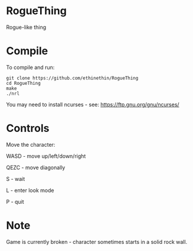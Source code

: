# RogueThing
Rogue-like thing

# Compile
To compile and run:

    git clone https://github.com/ethinethin/RogueThing
    cd RogueThing
    make
    ./nrl

You may need to install ncurses - see: https://ftp.gnu.org/gnu/ncurses/

# Controls

Move the character:

WASD - move up/left/down/right

QEZC - move diagonally

S - wait

L - enter look mode

P - quit

# Note

Game is currently broken - character sometimes starts in a solid rock wall.


